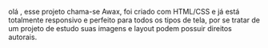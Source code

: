 olá , esse projeto chama-se Awax, foi criado com HTML/CSS e já está totalmente responsivo e perfeito para todos os tipos de tela, por se tratar de um projeto de estudo suas imagens e layout podem possuir direitos autorais.